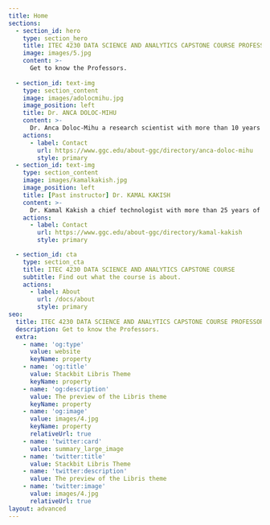 ```yaml
---
title: Home
sections:
  - section_id: hero
    type: section_hero
    title: ITEC 4230 DATA SCIENCE AND ANALYTICS CAPSTONE COURSE PROFESSORS
    image: images/5.jpg
    content: >-
      Get to know the Professors.
    
  - section_id: text-img
    type: section_content
    image: images/adolocmihu.jpg
    image_position: left
    title: Dr. ANCA DOLOC-MIHU
    content: >-
      Dr. Anca Doloc-Mihu a research scientist with more than 10 years of experience as a Postdoctoral Fellow at Emory University
    actions:
      - label: Contact
        url: https://www.ggc.edu/about-ggc/directory/anca-doloc-mihu
        style: primary
  - section_id: text-img
    type: section_content
    image: images/kamalkakish.jpg
    image_position: left
    title: [Past instructor] Dr. KAMAL KAKISH
    content: >-
      Dr. Kamal Kakish a chief technologist with more than 25 years of experience in IT strategic planning and leadership.
    actions:
      - label: Contact
        url: https://www.ggc.edu/about-ggc/directory/kamal-kakish
        style: primary

  - section_id: cta
    type: section_cta
    title: ITEC 4230 DATA SCIENCE AND ANALYTICS CAPSTONE COURSE
    subtitle: Find out what the course is about.
    actions:
      - label: About
        url: /docs/about
        style: primary
seo:
  title: ITEC 4230 DATA SCIENCE AND ANALYTICS CAPSTONE COURSE PROFESSORS
  description: Get to know the Professors.
  extra:
    - name: 'og:type'
      value: website
      keyName: property
    - name: 'og:title'
      value: Stackbit Libris Theme
      keyName: property
    - name: 'og:description'
      value: The preview of the Libris theme
      keyName: property
    - name: 'og:image'
      value: images/4.jpg
      keyName: property
      relativeUrl: true
    - name: 'twitter:card'
      value: summary_large_image
    - name: 'twitter:title'
      value: Stackbit Libris Theme
    - name: 'twitter:description'
      value: The preview of the Libris theme
    - name: 'twitter:image'
      value: images/4.jpg
      relativeUrl: true
layout: advanced
---
```

